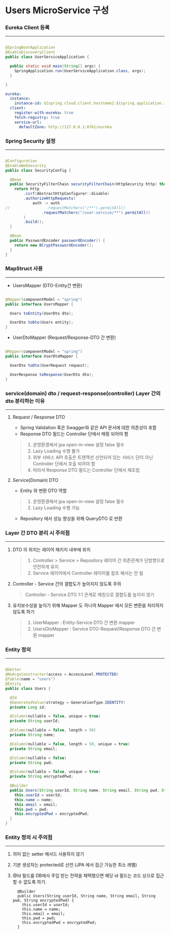 # Users MicroService 구성

### Eureka Client 등록

***

```java

@SpringBootApplication
@EnableDiscoveryClient
public class UserServiceApplication {

  public static void main(String[] args) {
    SpringApplication.run(UserServiceApplication.class, args);
  }

}

```

```yaml
eureka:
  instance:
    instance-id: ${spring.cloud.client.hostname}:${spring.application.instance_id:${random.value}}
  client:
    register-with-eureka: true
    fetch-registry: true
    service-url:
      defaultZone: http://127.0.0.1:8761/eureka
```

### Spring Security 설정

***

```java

@Configuration
@EnableWebSecurity
public class SecurityConfig {

  @Bean
  public SecurityFilterChain securityFilterChain(HttpSecurity http) throws Exception {
    return http
        .csrf(AbstractHttpConfigurer::disable)
        .authorizeHttpRequests(
            auth -> auth
//                .requestMatchers("/**").permitAll()
                .requestMatchers("/user-service/**").permitAll()
        )
        .build();
  }

  @Bean
  public PasswordEncoder passwordEncoder() {
    return new BCryptPasswordEncoder();
  }
}

```

### MapStruct 사용

***

- UsersMapper (DTO-Entity간 변환)

```java

@Mapper(componentModel = "spring")
public interface UsersMapper {

  Users toEntity(UserDto dto);

  UserDto toDto(Users entity);
}

```

- UserDtoMapper (Request/Response-DTO 간 변환)

```java

@Mapper(componentModel = "spring")
public interface UserDtoMapper {

  UserDto toDto(UserRequest request);

  UserResponse toResponse(UserDto dto);
}

```

### service(domain) dto / request-response(controller) Layer 간의 dto 분리하는 이유

***

1. Request / Response DTO
    - Spring Validation 혹은 Swagger와 같은 API 문서에 대한 의존성이 포함
    - Response DTO 필드는 Controller 단에서 매핑 되어야 함

   > 1. 운영환경에서 jpa open-in-view 설정 false 필수
   > 2. Lazy Loading 수행 불가
   > 3. 외부 서비스 API 호출은 트랜잭션 선언되어 있는 서비스 단이 아닌 Controller 단에서 호출 되어야 함
   > 4. 따라서 Response DTO 필드는 Controller 단에서 재조립

2. Service(Domain) DTO
    - Entity 와 변환 DTO 역할

   > 1. 운영환경에서 jpa open-in-view 설정 false 필수
   > 2. Lazy Loading 수행 가능

    - Repository 에서 성능 향상을 위해 QueryDTO 로 반환

### Layer 간 DTO 분리 시 주의점

***

1. DTO 의 위치는 레이어 패키지 내부에 위치

   > 1. Controller > Service > Repository 레이어 간 의존관계가 단방향으로 안전하게 유지
   > 2. Service 레이어에서 Controller 레이어를 참조 해서는 안 됨

2. Controller - Service 간의 결합도가 높아지지 않도록 주의

   > Controller - Service DTO 1:1 관계로 매칭으로 결합도를 높이지 않기

3. 유지보수성을 높이기 위해 Mapper 도 하나의 Mapper 에서 모든 변환을 처리하지 않도록 하기

   > 1. UserMapper : Entity-Service DTO 간 변환 mapper
   > 2. UsersDtoMapper : Service DTO-Request/Response DTO 간 변환 mapper

### Entity 정의

***

```java

@Getter
@NoArgsConstructor(access = AccessLevel.PROTECTED)
@Table(name = "users")
@Entity
public class Users {

  @Id
  @GeneratedValue(strategy = GenerationType.IDENTITY)
  private Long id;

  @Column(nullable = false, unique = true)
  private String userId;

  @Column(nullable = false, length = 50)
  private String name;

  @Column(nullable = false, length = 50, unique = true)
  private String email;

  @Column(nullable = false)
  private String pwd;

  @Column(nullable = false, unique = true)
  private String encryptedPwd;

  @Builder
  public Users(String userId, String name, String email, String pwd, String encryptedPwd) {
    this.userId = userId;
    this.name = name;
    this.email = email;
    this.pwd = pwd;
    this.encryptedPwd = encryptedPwd;
  }
}

```

### Entity 정의 시 주의점

***

1. 의미 없는 setter 메서드 사용하지 않기
2. 기본 생성자는 protected로 선언 (JPA 에서 접근 가능한 최소 레벨)
3. @Id 필드를 DB에서 주입 받는 전략을 채택했으면 해당 id 필드는 코드 상으로 접근할 수 없도록 하기.

    ```
      @Builder
      public Users(String userId, String name, String email, String pwd, String encryptedPwd) {
        this.userId = userId;
        this.name = name;
        this.email = email;
        this.pwd = pwd;
        this.encryptedPwd = encryptedPwd;
      }
    ```